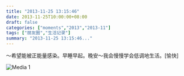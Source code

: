 ```yaml
---
title: "2013-11-25 13:15:46"
date: 2013-11-25T10:00:00+08:00
draft: false
categories: ["moments","2013","2013-11"]
tags: ["朋友圈","生活记录"]
summary: "2013-11-25 13:15:46..."
---
```


～希望能被正能量感染。早睡早起。晚安～我会慢慢学会低调地生活。[愉快]

![Media 1](/Moments/photos/2013-11-25/201311251315460.jpg)
